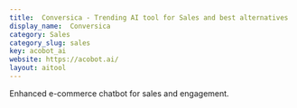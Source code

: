 ```yaml
---
title:  Conversica - Trending AI tool for Sales and best alternatives
display_name:  Conversica
category: Sales
category_slug: sales
key: acobot_ai
website: https://acobot.ai/
layout: aitool
---
```


Enhanced e-commerce chatbot for sales and engagement.
